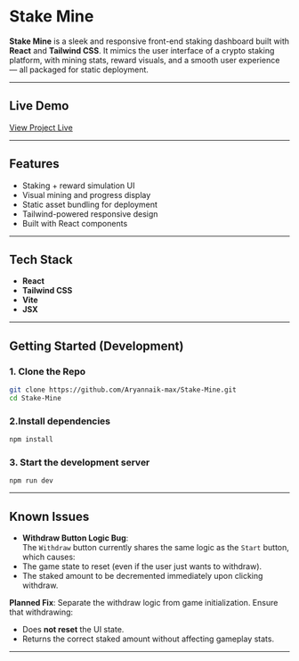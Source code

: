 #  Stake Mine

**Stake Mine** is a sleek and responsive front-end staking dashboard built with **React** and **Tailwind CSS**. It mimics the user interface of a crypto staking platform, with mining stats, reward visuals, and a smooth user experience — all packaged for static deployment.

---

##  Live Demo

 [View Project Live](https://aryannaik-max.github.io/Stake-Mine/) 

---

##  Features

-  Staking + reward simulation UI
-  Visual mining and progress display
-  Static asset bundling for deployment
-  Tailwind-powered responsive design
-  Built with React components

---

##  Tech Stack

- **React**
- **Tailwind CSS**
- **Vite** 
- **JSX**

---

##  Getting Started (Development)

### 1. Clone the Repo

```bash
git clone https://github.com/Aryannaik-max/Stake-Mine.git
cd Stake-Mine
```
### 2.Install dependencies
```bash
npm install
```
### 3. Start the development server
```
npm run dev
```
---

##  Known Issues

-  **Withdraw Button Logic Bug**:  
  The `Withdraw` button currently shares the same logic as the `Start` button, which causes:
  - The game state to reset (even if the user just wants to withdraw).
  - The staked amount to be decremented immediately upon clicking withdraw.
  
   **Planned Fix**: Separate the withdraw logic from game initialization. Ensure that withdrawing:
  - Does **not reset** the UI state.
  - Returns the correct staked amount without affecting gameplay stats.

---

